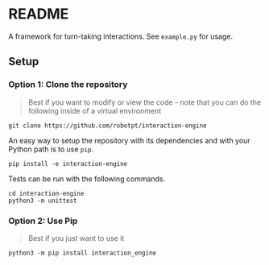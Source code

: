 README
======

A framework for turn-taking interactions.  See `example.py` for usage. 

 
Setup
-----

### Option 1: Clone the repository

> Best if you want to modify or view the code - note that you can do the following inside of a virtual environment

    git clone https://github.com/robotpt/interaction-engine
    
An easy way to setup the repository with its dependencies and with your Python path
is to use `pip`.  

    pip install -e interaction-engine

Tests can be run with the following commands.
    
    cd interaction-engine
    python3 -m unittest

### Option 2: Use Pip

> Best if you just want to use it

    python3 -m pip install interaction_engine

